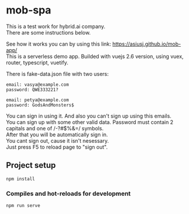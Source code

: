 # mob-spa
This is a test work for hybrid.ai company.  
There are some instructions below.

See how it works you can by using this link: https://asiusj.github.io/mob-app/  
This is a serverless demo app. Builded with vuejs 2.6 version, using vuex, router, typescript, vuetify.

There is fake-data.json file with two users:
```
email: vasya@example.com  
password: QWE333221?
```
```
email: petya@example.com  
password: GodsAndMonsters$
```
You can sign in using it. And also you can't sign up using this emails.  
You can sign up with some other valid data. Password must contain 2 capitals and one of /-?#$%&=/ symbols.  
After that you will be automatically sign in.  
You cant sign out, cause it isn't nesessary.  
Just press F5 to reload page to "sign out".  

## Project setup
```
npm install
```
### Compiles and hot-reloads for development
```
npm run serve
```